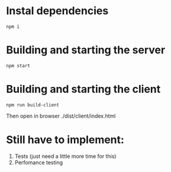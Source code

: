 # Instal dependencies

```
npm i
```


# Building and starting the server 

```
npm start
```

# Building and starting the client 

```
npm run build-client
```
Then open in browser ./dist/client/index.html


# Still have to implement:
1. Tests (just need a little more time for this)
2. Perfomance testing
